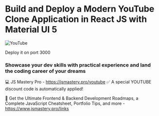 # Build and Deploy a Modern YouTube Clone Application in React JS with Material UI 5

![YouTube](https://i.ibb.co/4R5RkmW/Thumbnail-5.png)

Deploy it on port 3000

### Showcase your dev skills with practical experience and land the coding career of your dreams
💻 JS Mastery Pro - https://jsmastery.pro/youtube
✅ A special YOUTUBE discount code is automatically applied!

📙 Get the Ultimate Frontend & Backend Development Roadmaps, a Complete JavaScript Cheatsheet, Portfolio Tips, and more - https://www.jsmastery.pro/links
